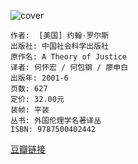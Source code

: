 ![cover](https://img9.doubanio.com/view/subject/s/public/s1271996.jpg)

    作者:  [美国] 约翰·罗尔斯
    出版社: 中国社会科学出版社
    原作名: A Theory of Justice
    译者: 何怀宏 / 何包钢 / 廖申白
    出版年: 2001-6
    页数: 627
    定价: 32.00元
    装帧: 平装
    丛书: 外国伦理学名著译丛
    ISBN: 9787500402442

[豆瓣链接](https://book.douban.com/subject/1028268/)



















































